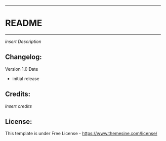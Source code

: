 -----------------------
# README
-----------------------
*insert Description*

Changelog:
-----------------------
Version 1.0 Date
- initial release 


Credits:
-----------------------
*insert credits*

License:
-----------------------
This template is under Free License - https://www.themesine.com/license/